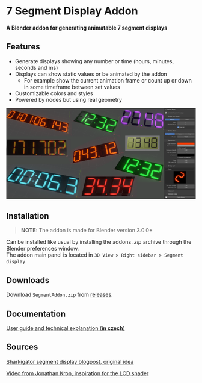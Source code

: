 # 7 Segment Display Addon
**A Blender addon for generating animatable 7 segment displays**

## Features

- Generate displays showing any number or time (hours, minutes, seconds and ms)
- Displays can show static values or be animated by the addon
  - For example show the current animation frame or count up or down in some timeframe between set values
- Customizable colors and styles
- Powered by nodes but using real geometry

![](images/segment_cover.png)

## Installation

> **NOTE**: The addon is made for Blender version 3.0.0+

Can be installed like usual by installing the addons _.zip_ archive through the Blender preferences window.  
The addon main panel is located in `3D View > Right sidebar > Segment display`

## Downloads

Download `SegmentAddon.zip` from [releases](https://github.com/xDUDSSx/segment-display-blender-addon/releases).

## Documentation

[User guide and technical explanation (**in czech**)](https://github.com/xDUDSSx/segment-display-blender-addon/blob/master/documentation_czech.adoc)

## Sources

[Sharkigator segment display blogpost, original idea](https://sharkigator.wordpress.com/2016/01/15/7-segment-display-tutorial)

[Video from Jonathan Kron, inspiration for the LCD shader](https://www.youtube.com/watch?v=fJ1WBx3kJaQ)

